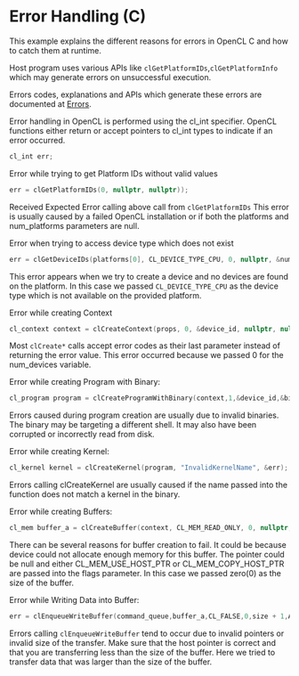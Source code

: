 Error Handling (C)
===================
This example explains the different reasons for errors in OpenCL C and how to catch them at runtime.

Host program uses various APIs like `clGetPlatformIDs`,`clGetPlatformInfo`  which may generate errors on unsuccessful execution. 

Errors codes, explanations and APIs which generate these errors are documented at
[Errors](https://www.khronos.org/registry/OpenCL/sdk/1.0/docs/man/xhtml/errors.html).

Error handling in OpenCL is performed using the cl_int specifier. OpenCL functions either return or accept pointers to cl_int types to indicate if an error occurred.

```c++
cl_int err;
```

Error while trying to get Platform IDs without valid values
```c++
err = clGetPlatformIDs(0, nullptr, nullptr));
```

Received Expected Error calling above call from `clGetPlatformIDs` This error is usually caused by a failed OpenCL installation or if both the platforms and num_platforms parameters are null. 


Error when trying to access device type which does not exist
```c++
err = clGetDeviceIDs(platforms[0], CL_DEVICE_TYPE_CPU, 0, nullptr, &num_devices));
```
This error appears when we try to create a device and no devices are found on the platform. In this case we passed `CL_DEVICE_TYPE_CPU` as the device type which is not available on the provided platform. 

Error while creating Context
```c++
cl_context context = clCreateContext(props, 0, &device_id, nullptr, nullptr, &err);
```

Most `clCreate*` calls accept error codes as their last parameter instead of returning the error value. This error occurred because we passed 0 for the num_devices variable. 

Error while creating Program with Binary:
```c++
cl_program program = clCreateProgramWithBinary(context,1,&device_id,&binary_size,&incorrect_binary_data,NULL,&err);
```
Errors caused during program creation are usually due to invalid binaries. The binary may be targeting a different shell. It may also have been corrupted or incorrectly read from disk.

Error while creating Kernel:
```c++
cl_kernel kernel = clCreateKernel(program, "InvalidKernelName", &err);
```
Errors calling clCreateKernel are usually caused if the name passed into the function does not match a kernel in the binary.

Error while creating Buffers:
```c++
cl_mem buffer_a = clCreateBuffer(context, CL_MEM_READ_ONLY, 0, nullptr, &err);
```
There can be several reasons for buffer creation to fail. It could be because device could not allocate enough memory for this buffer. The pointer could be null and either CL_MEM_USE_HOST_PTR or CL_MEM_COPY_HOST_PTR are passed into the flags parameter. In this case we passed zero(0) as the size of the buffer.

Error while Writing Data into Buffer:
```c++
err = clEnqueueWriteBuffer(command_queue,buffer_a,CL_FALSE,0,size + 1,A.data(),0,nullptr,nullptr))
```
Errors calling `clEnqueueWriteBuffer` tend to occur due to invalid pointers or invalid size of the transfer. Make sure that the host pointer is correct and that you are transferring less than the size of the buffer. Here we tried to transfer data that was larger than the size of the buffer.

